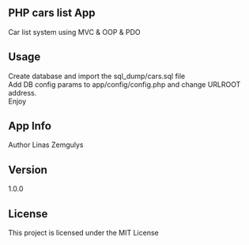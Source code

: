 <h2>PHP cars list App</h2>      
Car list system using MVC & OOP & PDO<br>

<h2>Usage</h2>
Create database and import the sql_dump/cars.sql file<br>
Add DB config params to app/config/config.php and change URLROOT address.<br>
Enjoy

<h2>App Info</h2>
Author
Linas Zemgulys

<h2>Version</h2>
1.0.0

<h2>License</h2>
This project is licensed under the MIT License
